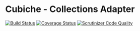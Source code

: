 # Cubiche - Collections Adapter
[![Build Status](https://travis-ci.org/cubiche/collections-adapter.svg?branch=master)](https://travis-ci.org/cubiche/collections-adapter) [![Coverage Status](https://coveralls.io/repos/github/cubiche/collections-adapter/badge.svg?branch=master)](https://coveralls.io/github/cubiche/collections-adapter?branch=master) [![Scrutinizer Code Quality](https://scrutinizer-ci.com/g/cubiche/collections-adapter/badges/quality-score.png?b=master)](https://scrutinizer-ci.com/g/cubiche/collections-adapter/?branch=master) 
